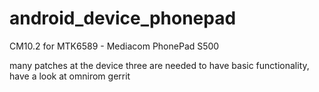 android_device_phonepad
=======================

CM10.2 for MTK6589 - Mediacom PhonePad S500

many patches at the device three are needed to have basic functionality, have a look at omnirom gerrit 
